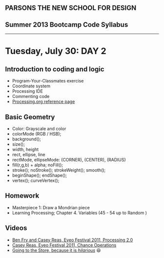 ## PARSONS THE NEW SCHOOL FOR DESIGN
## Summer 2013 Bootcamp Code Syllabus
-------------------------------------------------------------------

# Tuesday, July 30: DAY 2

## Introduction to coding and logic
* Program-Your-Classmates exercise 
* Coordinate system
* Processing IDE
* Commenting code
* [Processing.org reference page](http://processing.org/reference/)

## Basic Geometry
* Color: Grayscale and color
* colorMode (RGB / HSB);
* background();
* size();
* width, height
* rect, ellipse, line
* rectMode, ellipseMode: (CORNER), (CENTER), (RADIUS)
* fill(r,g,b) + alpha; noFill();
* stroke(); noStroke(); strokeWeight(); smooth();
* beginShape(); endShape();
* vertex(); curveVertex();

## Homework
* Masterpiece 1: Draw a Mondrian piece
* Learning Processing; Chapter 4. Variables (45 - 54 up to Random )


## Videos
* [Ben Fry and Casey Reas, Eyeo Festival 2011, Processing 2.0](https://vimeo.com/28117873)
* [Casey Reas, Eyeo Festival 2011, Chance Operations](https://vimeo.com/45851523)
* [Going to the Store, because it is _hilarious_](http://www.youtube.com/watch?v=iRZ2Sh5-XuM) :laughing:
